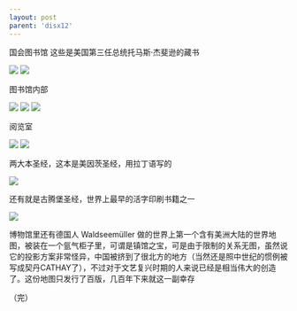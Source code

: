 ```yaml
---
layout: post
parent: 'disx12'
---
```

国会图书馆
这些是美国第三任总统托马斯·杰斐逊的藏书

<img class='disc' src='https://i.postimg.cc/8zTJ47hq/19.jpg'>
<img class='disc' src='https://i.postimg.cc/N0zKQbWc/20.jpg'>

图书馆内部

<img class='disc' src='https://i.postimg.cc/xdCkrBp5/21.jpg'>
<img class='disc' src='https://i.postimg.cc/W3qhzgvJ/22.jpg'>
<img class='disc' src='https://i.postimg.cc/T1r1qxhd/23.jpg'>

阅览室

<img class='disc' src='https://i.postimg.cc/mgVc5Tjh/24.jpg'>

<img class='disc' src='https://i.postimg.cc/7YkfP5Qf/26.jpg'>

两大本圣经，这本是美因茨圣经，用拉丁语写的

<img class='disc' src='https://i.postimg.cc/k4RBHXZD/28.jpg'>

还有就是古腾堡圣经，世界上最早的活字印刷书籍之一

<img class='disc' src='https://i.postimg.cc/434TW9NH/48.jpg'>

博物馆里还有德国人 Waldseemüller 做的世界上第一个含有美洲大陆的世界地图，被装在一个氩气柜子里，可谓是镇馆之宝，可是由于限制的关系无图，虽然说它的投影方案非常怪异，中国被挤到了很北方的地方（当然还是照中世纪的惯例被写成契丹CATHAY了），不过对于文艺复兴时期的人来说已经是相当伟大的创造了。这份地图只发行了百版，几百年下来就这一副幸存

（完）
